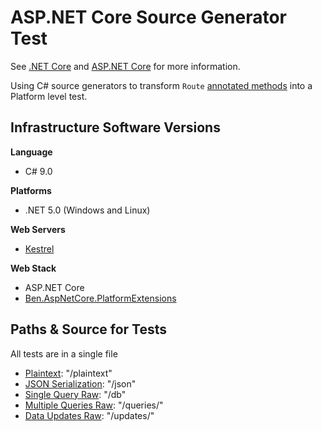 # ASP.NET Core Source Generator Test

See [.NET Core](http://dot.net) and [ASP.NET Core](https://github.com/aspnet) for more information.

Using C# source generators to transform `Route` [annotated methods](PlatformBenchmarks/BenchmarkApplication.cs)
into a Platform level test.

## Infrastructure Software Versions

**Language**

* C# 9.0

**Platforms**

* .NET 5.0 (Windows and Linux)

**Web Servers**

* [Kestrel](https://github.com/dotnet/aspnetcore/tree/master/src/Servers/Kestrel)

**Web Stack**

* ASP.NET Core
* [Ben.AspNetCore.PlatformExtensions](https://github.com/benaadams/Ben.AspNetCore.PlatformExtensions)

## Paths & Source for Tests

All tests are in a single file

* [Plaintext](PlatformBenchmarks/BenchmarkApplication.cs): "/plaintext"
* [JSON Serialization](PlatformBenchmarks/BenchmarkApplication.cs): "/json"
* [Single Query Raw](PlatformBenchmarks/BenchmarkApplication.cs): "/db"
* [Multiple Queries Raw](PlatformBenchmarks/BenchmarkApplication.cs): "/queries/"
* [Data Updates Raw](PlatformBenchmarks/BenchmarkApplication.cs): "/updates/"
